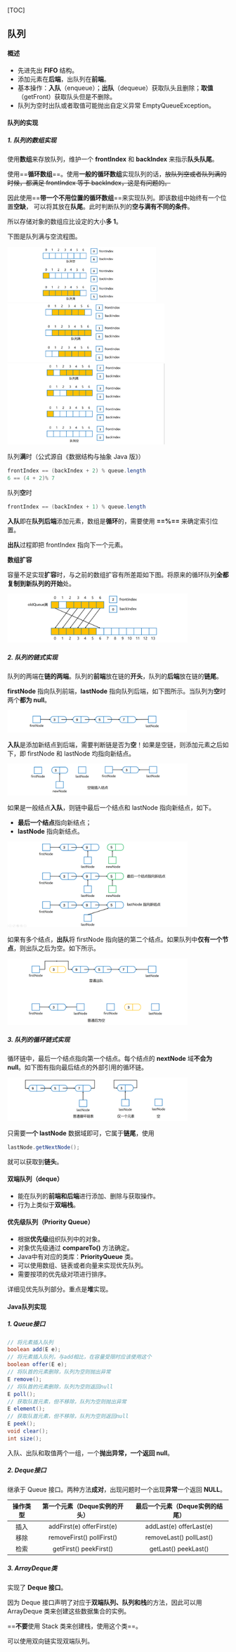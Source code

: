 [TOC]

## 队列

#### 概述

- 先进先出 **FIFO** 结构。
- 添加元素在**后端**，出队列在**前端**。
- 基本操作：**入队**（enqueue）；**出队**（dequeue）获取队头且删除；**取值**（getFront）获取队头但是不删除。
- 队列为空时出队或者取值可能抛出自定义异常 EmptyQueueException。



#### 队列的实现

##### 1. 队列的数组实现

使用**数组**来存放队列，维护一个 **frontIndex** 和 **backIndex** 来指示**队头队尾**。

使用==**循环数组**==。使用**一般的循环数组**实现队列的话，~~放队列空或者队列满的时候，都满足 frontIndex 等于 backIndex，这是有问题的。~~

因此使用==**带一个不用位置的循环数组**==来实现队列。即该数组中始终有一个位置**空缺**， 可以将其放在**队尾**。此时判断队列的**空与满有不同的条件**。

所以存储对象的数组应比设定的大小**多 1**。

下图是队列满与空流程图。

<img src="assets/image-20191217144730730.png" alt="image-20191217144730730" style="zoom:33%;" />

<img src="assets/image-20191217144747988.png" alt="image-20191217144747988" style="zoom:35%;" />

<img src="assets/image-20191217144808583.png" alt="image-20191217144808583" style="zoom:35%;" />

队列**满**时（公式源自《数据结构与抽象 Java 版》）

```java
frontIndex == (backIndex + 2) % queue.length
6 == (4 + 2)% 7    
```

队列**空**时

```java
frontIndex == (backIndex + 1) % queue.length
```

**入队**即在**队列后端**添加元素，数组是**循环**的，需要使用 **==%==** 来确定索引位置。

**出队**过程即把 frontIndex 指向下一个元素。

**数组扩容**

容量不足实现**扩容**时，与之前的数组扩容有所差距如下图。将原来的循环队列**全都复制到新队列的开始**处。

<img src="assets/image-20191217145131381.png" alt="image-20191217145131381" style="zoom:40%;" />

##### 2. 队列的链式实现

队列的两端在**链的两端**。队列的**前端**放在链的**开头**，队列的**后端**放在链的**链尾**。

**firstNode** 指向队列前端，**lastNode** 指向队列后端，如下图所示。当队列为**空**时两个**都为 null**。

<img src="assets/image-20191217153931658.png" alt="image-20191217153931658" style="zoom:40%;" />

**入队**是添加新结点到后端，需要判断链是否为**空**！如果是空链，则添加元素之后如下，即 firstNode 和 lastNode 均指向新结点。

<img src="assets/image-20191217154220360.png" alt="image-20191217154220360" style="zoom:40%;" />

如果是一般结点**入队**，则链中最后一个结点和 lastNode 指向新结点，如下。

- **最后一个结点**指向新结点；
- **lastNode** 指向新结点。

<img src="assets/image-20191217154744257.png" alt="image-20191217154744257" style="zoom:40%;" />

如果有多个结点，**出队**将 firstNode 指向链的第二个结点。如果队列中**仅有一个节点**，则出队之后为空。如下所示。

<img src="assets/image-20191217155148065.png" alt="image-20191217155148065" style="zoom:40%;" />

##### 3. 队列的循环链式实现

循环链中，最后一个结点指向第一个结点。每个结点的 **nextNode** 域**不会为 null**。如下图有指向最后结点的外部引用的循环链。

<img src="assets/image-20191217155629685.png" alt="image-20191217155629685" style="zoom:40%;" />

只需要**一个 lastNode** 数据域即可，它属于**链尾**，使用 

```java
lastNode.getNextNode();
```

 就可以获取到**链头**。



#### 双端队列（deque）

- 能在队列的**前端和后端**进行添加、删除与获取操作。
- 行为上类似于**双端栈**。



#### 优先级队列（Priority Queue）

- 根据**优先级**组织队列中的对象。
- 对象优先级通过 **compareTo()** 方法确定。
- Java中有对应的类库：**PriorityQueue** 类。
- 可以使用数组、链表或者向量来实现优先队列。
- 需要按项的优先级对项进行排序。

详细见优先队列部分。重点是**堆**实现。



#### Java队列实现

##### 1. Queue接口

```java
// 将元素插入队列
boolean add(E e);
// 将元素插入队列，与add相比，在容量受限时应该使用这个
boolean offer(E e);
// 将队首的元素删除，队列为空则抛出异常
E remove();
// 将队首的元素删除，队列为空则返回null
E poll();
// 获取队首元素，但不移除，队列为空则抛出异常
E element();
// 获取队首元素，但不移除，队列为空则返回null
E peek();
void clear();
int size();
```

入队、出队和取值两个一组，一个**抛出异常，一个返回 null**。

##### 2. Deque接口

继承于 Queue 接口。两种方法**成对**，出现问题时一个出现**异常**一个返回 **NULL**。

| 操作类型 | 第一个元素（Deque实例的开头） | 最后一个元素（Deque实例的结尾） |
| :------: | :---------------------------: | :-----------------------------: |
|   插入   |  addFirst(e)  offerFirst(e)   |    addLast(e)  offerLast(e)     |
|   移除   |  removeFirst()  pollFirst()   |    removeLast()  pollLast()     |
|   检索   |    getFirst()  peekFirst()    |      getLast()  peekLast()      |

##### 3. ArrayDeque类

实现了 **Deque 接口**。

因为 Deque 接口声明了对应于**双端队列、队列和栈**的方法，因此可以用 ArrayDeque 类来创建这些数据集合的实例。

==**不要**使用 Stack 类来创建栈，使用这个类==。

可以使用双向链实现双端队列。




